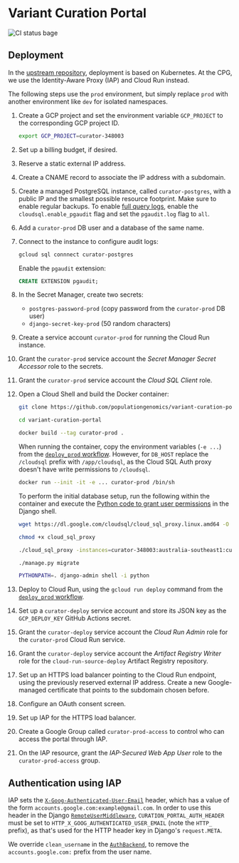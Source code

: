 # Variant Curation Portal

![CI status bage](https://github.com/populationgenomics/variant-curation-portal/workflows/CI/badge.svg)

## Deployment

In the [upstream repository](https://github.com/macarthur-lab/lof-curation-portal-env), deployment is based on Kubernetes. At the CPG, we use the Identity-Aware Proxy (IAP) and Cloud Run instead.

The following steps use the `prod` environment, but simply replace `prod` with another environment like `dev` for isolated namespaces.

1. Create a GCP project and set the environment variable `GCP_PROJECT` to the corresponding GCP project ID.

    ```sh
    export GCP_PROJECT=curator-348003
    ```

1. Set up a billing budget, if desired.
1. Reserve a static external IP address.
1. Create a CNAME record to associate the IP address with a subdomain.
1. Create a managed PostgreSQL instance, called `curator-postgres`, with a public IP and the smallest possible resource footprint. Make sure to enable regular backups. To enable [full query logs](https://cloud.google.com/sql/docs/postgres/pg-audit), enable the `cloudsql.enable_pgaudit` flag and set the `pgaudit.log` flag to `all`.
1. Add a `curator-prod` DB user and a database of the same name.
1. Connect to the instance to configure audit logs:

    ```sh
    gcloud sql connnect curator-postgres
    ```

    Enable the `pgaudit` extension:

    ```sql
    CREATE EXTENSION pgaudit;
    ```

1. In the Secret Manager, create two secrets:
    - `postgres-password-prod` (copy password from the `curator-prod` DB user)
    - `django-secret-key-prod` (50 random characters)
1. Create a service account `curator-prod` for running the Cloud Run instance.
1. Grant the `curator-prod` service account the *Secret Manager Secret Accessor* role to the secrets.
1. Grant the `curator-prod` service account the *Cloud SQL Client* role.
1. Open a Cloud Shell and build the Docker container:

    ```sh
    git clone https://github.com/populationgenomics/variant-curation-portal.git

    cd variant-curation-portal

    docker build --tag curator-prod .
    ```

    When running the container, copy the environment variables (`-e ...`) from the [`deploy_prod` workflow](.github/workflows/deploy_prod.yaml). However, for `DB_HOST` replace the `/cloudsql` prefix with `/app/cloudsql`, as the Cloud SQL Auth proxy doesn't have write permissions to `/cloudsql`.

    ```sh
    docker run --init -it -e ... curator-prod /bin/sh
    ```

    To perform the initial database setup, run the following within the container and execute the [Python code to grant user permissions](https://github.com/macarthur-lab/variant-curation-portal/blob/main/docs/permissions.md#granting-permissions) in the Django shell.

    ```sh
    wget https://dl.google.com/cloudsql/cloud_sql_proxy.linux.amd64 -O cloud_sql_proxy

    chmod +x cloud_sql_proxy

    ./cloud_sql_proxy -instances=curator-348003:australia-southeast1:curator-postgres -dir=/app/cloudsql &

    ./manage.py migrate

    PYTHONPATH=. django-admin shell -i python
    ```

1. Deploy to Cloud Run, using the `gcloud run deploy` command from the [`deploy_prod` workflow](.github/workflows/deploy_prod.yaml).
1. Set up a `curator-deploy` service account and store its JSON key as the `GCP_DEPLOY_KEY` GitHub Actions secret.
1. Grant the `curator-deploy` service account the *Cloud Run Admin* role for the `curator-prod` Cloud Run service.
1. Grant the `curator-deploy` service account the *Artifact Registry Writer* role for the `cloud-run-source-deploy` Artifact Registry repository.
1. Set up an HTTPS load balancer pointing to the Cloud Run endpoint, using the previously reserved external IP address. Create a new Google-managed certificate that points to the subdomain chosen before.
1. Configure an OAuth consent screen.
1. Set up IAP for the HTTPS load balancer.
1. Create a Google Group called `curator-prod-access` to control who can access the portal through IAP.
1. On the IAP resource, grant the *IAP-Secured Web App User* role to the `curator-prod-access` group.

## Authentication using IAP

IAP sets the [`X-Goog-Authenticated-User-Email`](https://cloud.google.com/iap/docs/identity-howto#getting_the_users_identity_with_signed_headers) header, which has a value of the form `accounts.google.com:example@gmail.com`. In order to use this header in the Django [`RemoteUserMiddleware`](https://docs.djangoproject.com/en/4.0/howto/auth-remote-user/), `CURATION_PORTAL_AUTH_HEADER` must be set to `HTTP_X_GOOG_AUTHENTICATED_USER_EMAIL` (note the `HTTP_` prefix), as that's used for the HTTP header key in Django's `request.META`.

We override `clean_username` in the [`AuthBackend`](curation_portal/auth.py), to remove the `accounts.google.com:` prefix from the user name.

